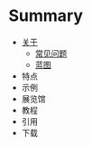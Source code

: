 # Summary

* [关于](README.md)
  * [常见问题](faq.md)
  * [蓝图](lan-tu.md)
* 特点
* 示例
* 展览馆
* 教程
* 引用
* 下载

